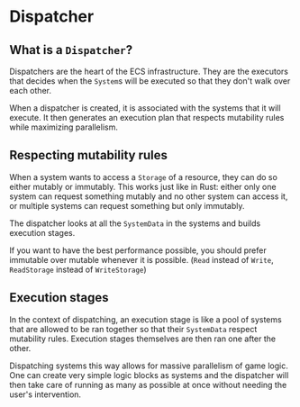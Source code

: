 # Dispatcher

## What is a `Dispatcher`?

Dispatchers are the heart of the ECS infrastructure. They are the executors that decides when the `System`s will be executed so that they don't walk over each other.

When a dispatcher is created, it is associated with the systems that it will execute. It then generates an execution plan that respects mutability rules while maximizing parallelism.

## Respecting mutability rules

When a system wants to access a `Storage` of a resource, they can do so either mutably or immutably. This works just like in Rust: either only one system can request something mutably and no other system can access it, or multiple systems can request something but only immutably.

The dispatcher looks at all the `SystemData` in the systems and builds execution stages.

If you want to have the best performance possible, you should prefer immutable over mutable whenever it is possible. (`Read` instead of `Write`, `ReadStorage` instead of `WriteStorage`)

## Execution stages

In the context of dispatching, an execution stage is like a pool of systems that are allowed to be ran together so that their `SystemData` respect mutability rules. Execution stages themselves are then ran one after the other.

Dispatching systems this way allows for massive parallelism of game logic. One can create very simple logic blocks as systems and the dispatcher will then take care of running as many as possible at once without needing the user's intervention.
